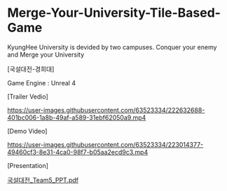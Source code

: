 # Merge-Your-University-Tile-Based-Game
KyungHee University is devided by two campuses. Conquer your enemy and Merge your University

[국설대전-경희대]

Game Engine : Unreal 4

[Trailer Vedio]

https://user-images.githubusercontent.com/63523334/222632688-401bc006-1a8b-49af-a589-31ebf62050a9.mp4


[Demo Video]


https://user-images.githubusercontent.com/63523334/223014377-49460cf3-8e31-4ca0-98f7-b05aa2ecd9c3.mp4



[Presentation]

[국설대전_Team5_PPT.pdf](https://github.com/SNG0407/Merge-Your-University-Tile-Based-Game/files/10878213/_Team5_PPT.pdf)

